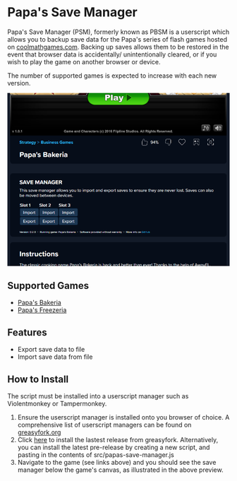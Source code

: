 # Papa's Save Manager
Papa's Save Manager (PSM), formerly known as PBSM is a userscript which allows you to backup save data for the Papa's series of flash games hosted on [coolmathgames.com](https://www.coolmathgames.com/papas-games). Backing up saves allows them to be restored in the event that browser data is accidentally/ unintentionally cleared, or if you wish to play the game on another browser or device.

The number of supported games is expected to increase with each new version.

![Preview](docs/images/installed-preview.png)

## Supported Games
- [Papa's Bakeria](https://www.coolmathgames.com/0-papas-bakeria)
- [Papa's Freezeria](https://www.coolmathgames.com/0-papas-freezeria)

## Features
- Export save data to file
- Import save data from file

## How to Install
The script must be installed into a userscript manager such as Violentmonkey or Tampermonkey.
1. Ensure the userscript manager is installed onto you browser of choice. A comprehensive list of userscript managers can be found on [greasyfork.org](https://greasyfork.org/en/help/installing-user-scripts)
2. Click [here](https://greasyfork.org/en/scripts/474235-papa-s-save-manager) to install the lastest release from greasyfork. Alternatively, you can install the latest pre-release by creating a new script, and pasting in the contents of src/papas-save-manager.js
3. Navigate to the game (see links above) and you should see the save manager below the game's canvas, as illustrated in the above preview.
